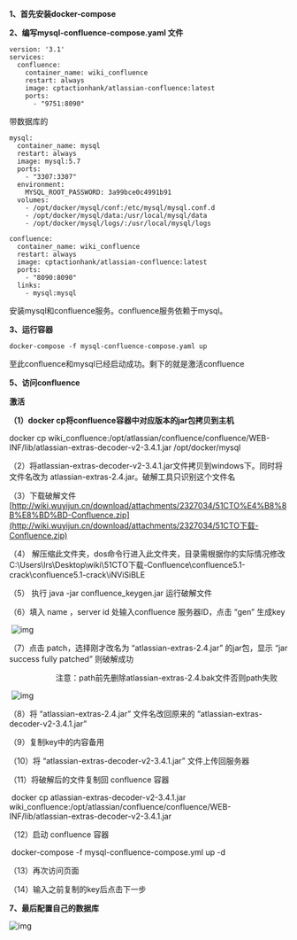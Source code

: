 **1、首先安装docker-compose**



**2、编写mysql-confluence-compose.yaml 文件**



```
version: '3.1'
services:
  confluence:
    container_name: wiki_confluence
    restart: always
    image: cptactionhank/atlassian-confluence:latest
    ports:
      - "9751:8090"

```



带数据库的

```
mysql:
  container_name: mysql
  restart: always
  image: mysql:5.7
  ports:
    - "3307:3307"
  environment:
    MYSQL_ROOT_PASSWORD: 3a99bce0c4991b91
  volumes:
    - /opt/docker/mysql/conf:/etc/mysql/mysql.conf.d
    - /opt/docker/mysql/data:/usr/local/mysql/data
    - /opt/docker/mysql/logs/:/usr/local/mysql/logs

confluence:
  container_name: wiki_confluence
  restart: always
  image: cptactionhank/atlassian-confluence:latest
  ports:
    - "8090:8090"
  links:
    - mysql:mysql
```





安装mysql和confluence服务。confluence服务依赖于mysql。



**3、运行容器**

```
docker-compose -f mysql-confluence-compose.yaml up
```

至此confluence和mysql已经启动成功。剩下的就是激活confluence

**5、访问confluence**



**激活**

**（1）docker cp将confluence容器中对应版本的jar包拷贝到主机**

  docker cp wiki_confluence:/opt/atlassian/confluence/confluence/WEB-INF/lib/atlassian-extras-decoder-v2-3.4.1.jar /opt/docker/mysql



 （2）将atlassian-extras-decoder-v2-3.4.1.jar文件拷贝到windows下。同时将文件名改为 atlassian-extras-2.4.jar。破解工具只识别这个文件名

 （3）下载破解文件 [http://wiki.wuyijun.cn/download/attachments/2327034/51CTO%E4%B8%8B%E8%BD%BD-Confluence.zip](http://wiki.wuyijun.cn/download/attachments/2327034/51CTO下载-Confluence.zip)

 （4） 解压缩此文件夹，dos命令行进入此文件夹，目录需根据你的实际情况修改 C:\Users\lrs\Desktop\wiki\51CTO下载-Confluence\confluence5.1-crack\confluence5.1-crack\iNViSiBLE

 （5） 执行 java -jar confluence_keygen.jar 运行破解文件

 （6）填入 name ，server id 处输入confluence 服务器ID，点击 “gen” 生成key

​      ![img](https://images2018.cnblogs.com/blog/733995/201807/733995-20180721170154519-1645725740.png)



（7）点击 patch，选择刚才改名为 “atlassian-extras-2.4.jar” 的jar包，显示 “jar success fully patched” 则破解成功

　　　　　　注意：path前先删除atlassian-extras-2.4.bak文件否则path失败

​         ![img](https://images2018.cnblogs.com/blog/733995/201807/733995-20180721170403281-28916037.png)

（8）将 “atlassian-extras-2.4.jar” 文件名改回原来的 “atlassian-extras-decoder-v2-3.4.1.jar”

（9）复制key中的内容备用

（10）将 “atlassian-extras-decoder-v2-3.4.1.jar” 文件上传回服务器

（11）将破解后的文件复制回 confluence 容器

​      docker cp atlassian-extras-decoder-v2-3.4.1.jar wiki_confluence:/opt/atlassian/confluence/confluence/WEB-INF/lib/atlassian-extras-decoder-v2-3.4.1.jar 

（12）启动 confluence 容器

​      docker-compose -f mysql-confluence-compose.yml up -d

（13）再次访问页面

（14）输入之前复制的key后点击下一步

**7、最后配置自己的数据库**

![img](https://images2018.cnblogs.com/blog/733995/201807/733995-20180721173122852-1002424047.png)

 
